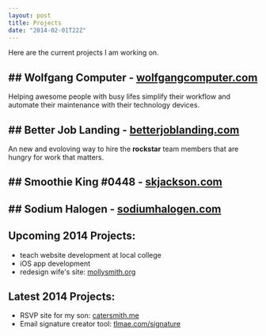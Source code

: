 ```yaml
---
layout: post
title: Projects
date: "2014-02-01T22Z"
---
```


Here are the current projects I am working on.

## ## Wolfgang Computer - [wolfgangcomputer.com](http://wolfgangcomputer.com)

Helping awesome people with busy lifes simplify their workflow and automate their maintenance with their technology devices.

## ## Better Job Landing - [betterjoblanding.com](http://betterjoblanding.com)

An new and evoloving way to hire the **rockstar** team members that are hungry for work that matters.

## ## Smoothie King #0448 - [skjackson.com](http://skjackson.com)

## ## Sodium Halogen - [sodiumhalogen.com](https://sodiumhalogen.com)

## Upcoming 2014 Projects:

- teach website development at local college
- iOS app development
- redesign wife's site: [mollysmith.org](http://mollysmith.org)

## Latest 2014 Projects:

- RSVP site for my son: [catersmith.me](http://catersmith.me)
- Email signature creator tool: [tlmae.com/signature](http://tlmae.com/signature)
